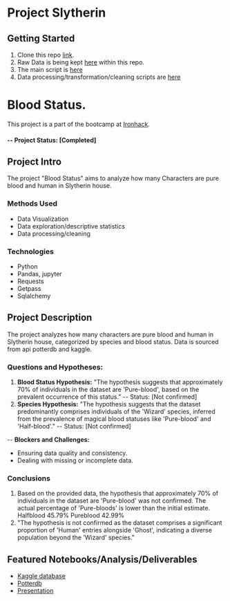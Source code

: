 # Project Slytherin



## Getting Started

1. Clone this repo  [link](https://github.com/drivedudu/Week_3_project.git).
2. Raw Data is being kept [here](https://github.com/drivedudu/Project---Slytherin/blob/main/potter.sql) within this repo.
3. The main script is [here](https://github.com/drivedudu/Project---Slytherin/blob/main/API-Potter.ipynb)
4. Data processing/transformation/cleaning scripts are [here](https://github.com/drivedudu/Project---Slytherin/blob/main/defs.py)


# Blood Status.

This project is a part of the bootcamp at [Ironhack](https://ironhack.com/).  

#### -- Project Status: [Completed]

## Project Intro
The project "Blood Status" aims to analyze how many Characters are pure blood and human in  Slytherin house.


### Methods Used
* Data Visualization
* Data exploration/descriptive statistics
* Data processing/cleaning


### Technologies
* Python
* Pandas, jupyter
* Requests
* Getpass
* Sqlalchemy

## Project Description
The project analyzes how many characters are pure blood and human in Slytherin house, categorized by species and blood status. Data is sourced from api potterdb and kaggle.

### Questions and Hypotheses:

1.  **Blood Status Hypothesis:**  "The hypothesis suggests that approximately 70% of individuals in the dataset are 'Pure-blood', based on the prevalent occurrence of this status."
-- Status: [Not confirmed]
2. **Species Hypothesis:**  "The hypothesis suggests that the dataset predominantly comprises individuals of the 'Wizard' species, inferred from the prevalence of magical blood statuses like 'Pure-blood' and 'Half-blood'." 
-- Status: [Not confirmed]

-- **Blockers and Challenges:**

* Ensuring data quality and consistency.
* Dealing with missing or incomplete data.

### Conclusions 

1. Based on the provided data, the hypothesis that approximately 70% of individuals in the dataset are 'Pure-blood' was not confirmed. The actual percentage of 'Pure-bloods' is lower than the initial estimate.
Halfblood                   45.79%
Pureblood                   42.99%
2. "The hypothesis is not confirmed as the dataset comprises a significant proportion of 'Human' entries alongside 'Ghost', indicating a diverse population beyond the 'Wizard' species."


## Featured Notebooks/Analysis/Deliverables

* [Kaggle database](hhttps://www.kaggle.com/datasets/gulsahdemiryurek/harry-potter-dataset?resource=download.)
* [Potterdb](https://docs.potterdb.com/apis/rest)
* [Presentation](https://github.com/drivedudu/Week_3_project/blob/main/Analysis%20of%20Air%20Accidents%20by%20Decades%20presentation.pdf)





